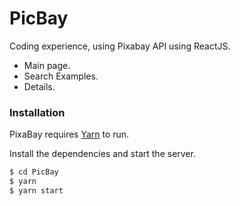 # PicBay

Coding experience, using Pixabay API using ReactJS.

  - Main page.
  - Search Examples.
  - Details.


### Installation

PixaBay requires [Yarn](https://yarnpkg.com/) to run.

Install the dependencies and start the server.

```sh
$ cd PicBay
$ yarn
$ yarn start
```

